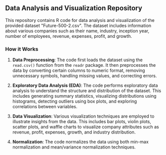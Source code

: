 ## Data Analysis and Visualization Repository

This repository contains R code for data analysis and visualization of the provided dataset "Future-500-2.csv". The dataset includes information about various companies such as their name, industry, inception year, number of employees, revenue, expenses, profit, and growth.

### How it Works

1. **Data Preprocessing**: The code first loads the dataset using the `read.csv()` function from the `readr` package. It then preprocesses the data by converting certain columns to numeric format, removing unnecessary symbols, handling missing values, and correcting errors.

2. **Exploratory Data Analysis (EDA)**: The code performs exploratory data analysis to understand the structure and distribution of the dataset. This includes generating summary statistics, visualizing distributions using histograms, detecting outliers using box plots, and exploring correlations between variables.

3. **Data Visualization**: Various visualization techniques are employed to illustrate insights from the data. This includes bar plots, violin plots, scatter plots, and waffle charts to visualize company attributes such as revenue, profit, expenses, growth, and industry distribution.

4. **Normalization**: The code normalizes the data using both min-max normalization and mean/variance normalization techniques.

